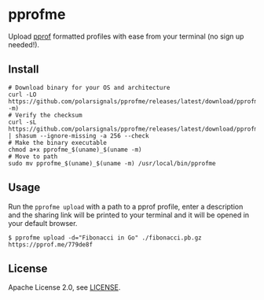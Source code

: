 # pprofme

Upload [pprof](https://github.com/google/pprof) formatted profiles with ease from your terminal (no sign up needed!).

## Install

```
# Download binary for your OS and architecture
curl -LO https://github.com/polarsignals/pprofme/releases/latest/download/pprofme_$(uname)_$(uname -m)
# Verify the checksum
curl -sL https://github.com/polarsignals/pprofme/releases/latest/download/pprofme_checksums.txt | shasum --ignore-missing -a 256 --check
# Make the binary executable
chmod a+x pprofme_$(uname)_$(uname -m)
# Move to path
sudo mv pprofme_$(uname)_$(uname -m) /usr/local/bin/pprofme
```

## Usage

Run the `pprofme upload` with a path to a pprof profile, enter a description and the sharing link will be printed to your terminal and it will be opened in your default browser.

```
$ pprofme upload -d="Fibonacci in Go" ./fibonacci.pb.gz
https://pprof.me/779de8f
```

## License

Apache License 2.0, see [LICENSE](./LICENSE).

